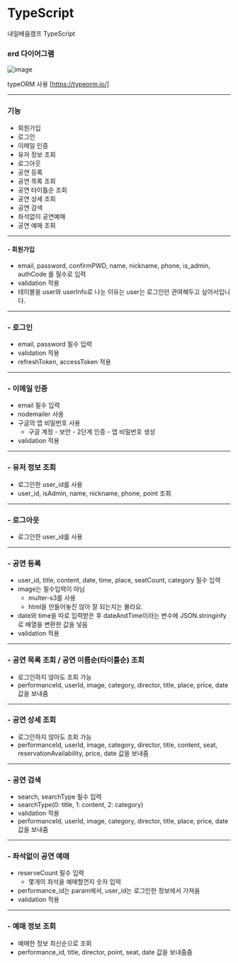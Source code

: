 # TypeScript
내일배움캠프 TypeScript

### erd 다이어그램
![image](https://github.com/tnals634/TypeScript/assets/50979515/32cc26fd-f9a9-4e6c-8168-13d607bc7546)

typeORM 사용
[https://typeorm.io/]

-----
### 기능
- 회원가입
- 로그인
- 이메일 인증
- 유저 정보 조회
- 로그아웃
- 공연 등록
- 공연 목록 조회
- 공연 타이틀순 조회
- 공연 상세 조회
- 공연 검색
- 좌석없이 공연예매
- 공연 예매 조회
----
#### - 회원가입
- email, password, confirmPWD, name, nickname, phone, is_admin, authCode 를 필수로 입력
- validation 적용
- 테이블을 user와 userInfo로 나눈 이유는 user는 로그인만 관여해두고 싶어서입니다.

-----
### - 로그인
- email, password 필수 입력
- validation 적용
- refreshToken, accessToken 적용

----
### - 이메일 인증
- email 필수 입력
- nodemailer 사용
- 구글의 앱 비밀번호 사용
  - 구글 계정 - 보안 - 2단계 인증 - 앱 비밀번호 생성
- validation 적용

-----
### - 유저 정보 조회
- 로그인한 user_id를 사용
- user_id, isAdmin, name, nickname, phone, point 조회

-----
### - 로그아웃
- 로그인한 user_id를 사용

-----
### - 공연 등록
- user_id, title, content, date, time, place, seatCount, category 필수 입력
- image는 필수입력이  아님
  - multer-s3를 사용
  - html을 만들어놓진 않아 잘 되는지는 몰라요.
- date와 time을 따로 입력받은 후 dateAndTime이라는 변수에 JSON.stringinfy로 배열을 변환한 값을 넣음
- validation 적용

-----
### - 공연 목록 조회 / 공연 이름순(타이틀순) 조회
- 로그인하지 않아도 조회 가능
- performanceId, userId, image, category, director, title, place, price, date 값을 보내줌

-----
### - 공연 상세 조회
- 로그인하지 않아도 조회 가능
- performanceId, userId, image, category, director, title, content, seat, reservationAvailability, price, date 값을 보내줌

-----
### - 공연 검색
- search, searchType 필수 입력
- searchType(0: title, 1: content, 2: category)
- validation 적용
- performanceId, userId, image, category, director, title, place, price, date 값을 보내줌

-----
### - 좌석없이 공연 예매
- reserveCount 필수 입력
  - 몇개의 좌석을 예매할껀지 숫자 입력
- performance_id는 param에서, user_id는 로그인한 정보에서 가져옴
- validation 적용

-----
### - 예매 정보 조회
- 예매한 정보 최신순으로 조회
- performance_id, title, director, point, seat, date 값을 보내줌줌
